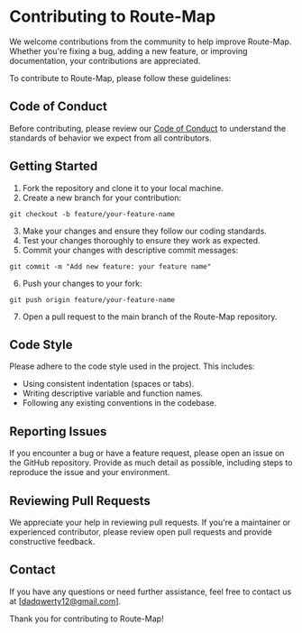 # Contributing to Route-Map

We welcome contributions from the community to help improve Route-Map. Whether you're fixing a bug, adding a new feature, or improving documentation, your contributions are appreciated.

To contribute to Route-Map, please follow these guidelines:

## Code of Conduct

Before contributing, please review our [Code of Conduct](link_to_code_of_conduct.md) to understand the standards of behavior we expect from all contributors.

## Getting Started

1. Fork the repository and clone it to your local machine.
2. Create a new branch for your contribution:
~~~
git checkout -b feature/your-feature-name
~~~
3. Make your changes and ensure they follow our coding standards.
4. Test your changes thoroughly to ensure they work as expected.
5. Commit your changes with descriptive commit messages:
~~~
git commit -m "Add new feature: your feature name"
~~~
6. Push your changes to your fork:
~~~
git push origin feature/your-feature-name
~~~
7. Open a pull request to the main branch of the Route-Map repository.

## Code Style

Please adhere to the code style used in the project. This includes:

- Using consistent indentation (spaces or tabs).
- Writing descriptive variable and function names.
- Following any existing conventions in the codebase.

## Reporting Issues

If you encounter a bug or have a feature request, please open an issue on the GitHub repository. Provide as much detail as possible, including steps to reproduce the issue and your environment.

## Reviewing Pull Requests

We appreciate your help in reviewing pull requests. If you're a maintainer or experienced contributor, please review open pull requests and provide constructive feedback.

## Contact

If you have any questions or need further assistance, feel free to contact us at [dadqwerty12@gmail.com].

Thank you for contributing to Route-Map!
